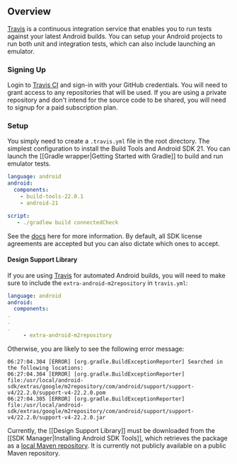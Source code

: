 ## Overview

[Travis](https://travis-ci.com/) is a continuous integration service that enables you to run tests against your latest Android builds.  You can setup your Android projects to run both unit and integration tests, which can also include launching an emulator.  

### Signing Up

Login to [Travis CI](https://travis-ci.com/) and sign-in with your GitHub credentials.  You will need to grant access to any repositories that will be used.  If you are using a private repository and don't intend for the source code to be shared, you will need to signup for a paid subscription plan.

### Setup

You simply need to create a `.travis.yml` file in the root directory.  The simplest configuration to install the Build Tools and Android SDK 21.   You can launch the [[Gradle wrapper|Getting Started with Gradle]] to build and run emulator tests.

```yaml
language: android
android:
  components:
    - build-tools-22.0.1
    - android-21

script:
   - ./gradlew build connectedCheck
```

See the [docs](http://docs.travis-ci.com/user/languages/android/) here for more information.  By default, all SDK license agreements are accepted but you can also dictate which ones to accept.

#### Design Support Library

If you are using [Travis](https://travis-ci.org/) for automated Android builds, you will need to make sure to include the `extra-android-m2repository` in `travis.yml`:

```yaml
language: android
android:
  components:
.
.
.
     - extra-android-m2repository
```

Otherwise, you are likely to see the following error message:

```
06:27:04.304 [ERROR] [org.gradle.BuildExceptionReporter] Searched in the following locations:
06:27:04.304 [ERROR] [org.gradle.BuildExceptionReporter] file:/usr/local/android-sdk/extras/google/m2repository/com/android/support/support-v4/22.2.0/support-v4-22.2.0.pom 
06:27:04.305 [ERROR] [org.gradle.BuildExceptionReporter] file:/usr/local/android-sdk/extras/google/m2repository/com/android/support/support-v4/22.2.0/support-v4-22.2.0.jar
```

Currently, the [[Design Support Library]] must be downloaded from the [[SDK Manager|Installing Android SDK Tools]], which retrieves the package as a [local Maven repository](https://dl-ssl.google.com/android/repository/addon.xml).  It is currently not publicly available on a public Maven repository.